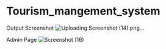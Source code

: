 # Tourism_mangement_system
Output Screenshot
![Uploading Screenshot (14).png…]()

Admin Page
![Screenshot (16)](https://github.com/user-attachments/assets/757ca241-ca08-4aa7-856e-33decc819d97)
